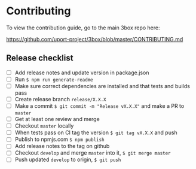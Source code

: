 # Contributing

To view the contribution guide, go to the main 3box repo here:

<https://github.com/uport-project/3box/blob/master/CONTRIBUTING.md>


## Release checklist
- [ ] Add release notes and update version in package.json
- [ ] Run `$ npm run generate-readme`
- [ ] Make sure correct dependencies are installed and that tests and builds pass
- [ ] Create release branch `release/X.X.X`
- [ ] Make a commit `$ git commit -m "Release vX.X.X"` and make a PR to `master`
- [ ] Get at least one review and merge
- [ ] Checkout `master` locally
- [ ] When tests pass on CI tag the version `$ git tag vX.X.X` and push
- [ ] Publish to npmjs.com `$ npm publish`
- [ ] Add release notes to the tag on github
- [ ] Checkout `develop` and merge `master` into it, `$ git merge master`
- [ ] Push updated `develop` to origin, `$ git push`
